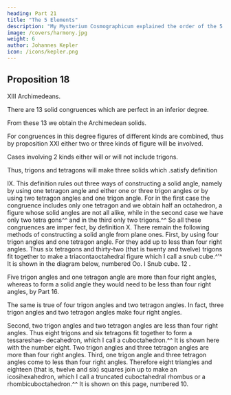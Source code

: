 ```yaml
---
heading: Part 21
title: "The 5 Elements"
description: "My Mysterium Cosmographicum explained the order of the 5 solids in the world"
image: /covers/harmony.jpg
weight: 6
author: Johannes Kepler
icon: /icons/kepler.png
---
```




## Proposition 18

XIII Archimedeans.

There are 13 solid congruences which are perfect in an inferior degree.

From these 13 we obtain the Archimedean solids.

For congruences in this degree figures of different kinds are combined, thus by proposition XXI either two or three kinds of figure will be involved. 

Cases involving 2 kinds either will or will not include trigons.

Thus, trigons and tetragons will make three solids which .satisfy definition

IX. This definition rules out three ways of constructing a solid angle, namely
by using one tetragon angle and either one or three trigon angles or by using
two tetragon angles and one trigon angle. For in the first case the congruence
includes only one tetragon and we obtain half an octahedron, a figure whose
solid angles are not all alike, while in the second case we have only two tetra­
gons^^ and in the third only two trigons.^^ So all these congruences are imper­
fect, by definition X. There remain the following methods of constructing a solid
angle from plane ones. First, by using four trigon angles and one tetragon angle.
For they add up to less than four right angles. Thus six tetragons and thirty-two
(that is twenty and twelve) trigons fit together to make a triacontaoctahedral
figure which I call a snub cube.^’^ It is shown in the diagram below, numbered
Oo.
I Snub cube.
12 .

Five trigon angles and one tetragon angle are more than four right angles, whereas to form a solid angle they would need to be less than four right angles, by Part 16.

The same is true of four trigon angles and two tetragon angles. In fact, three trigon angles and two tetragon angles make four right angles. 

Second, two trigon angles and two tetragon angles are less than four right
angles. Thus eight trigons and six tetragons fit together to form a tessareshae-
decahedron, which I call a cuboctahedron.^^ It is shown here with the number
eight. Two trigon angles and three tetragon angles are more than four right angles.
Third, one trigon angle and three tetragon angles come to less than four
right angles. Therefore eight triangles and eighteen (that is, twelve and six)
squares join up to make an icosihexahedron, which I call a truncated cuboctahedral rhombus or a rhombicuboctahedron.^^ It is shown on this page, numbered 10.
